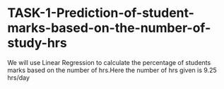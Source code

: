 # TASK-1-Prediction-of-student-marks-based-on-the-number-of-study-hrs

We will use Linear Regression to calculate the percentage of students marks based on the number of hrs.Here the number of hrs given is 9.25 hrs/day
